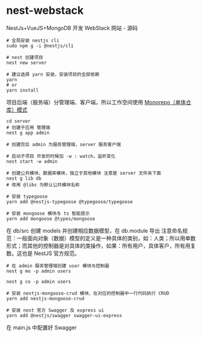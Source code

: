 # nest-webstack

NestJs+VueJS+MongoDB 开发 WebStack 网站 - 源码

```shell
# 全局安装 nestjs cli
sudo npm g -i @nestjs/cli

# nest 创建项目
nest new server

# 建议选择 yarn 安装，安装项目的全部依赖
yarn
# or
yarn install
```

项目后端（服务端）分管理端、客户端，所以工作空间使用 [Monorepo（单体仓库）模式](https://docs.nestjs.cn/7/cli?id=monorepo%e6%a8%a1%e5%bc%8f)

```shell
cd server
# 创建子应用 管理端
nest g app admin

# 创建完后 admin 为服务管理端，server 服务客户端

# 启动子项目 开发的时候加 -w : watch，监听变化
nest start -w admin

# 创建公共模块，数据库模块，独立于其他模块 注意是 server 文件夹下面
nest g lib db
# 改用 @libs 为默认公共模块名称

# 安装 typegoose
yarn add @nestjs-typegoose @typegoose/typegoose

# 安装 mongoose 模块与 ts 智能提示
yarn add mongoose @types/mongoose
```

在 db/src 创建 models 并创建相应数据模型，在 db.module 导出
注意命名规范：一般面向对象（数据）模型的定义是一种具体的类别，如：人类；所以用单数形式；而其他的控制器是对具体的类操作，如果：所有用户，具体客户，所有用复数。这也是 NestJS 官方规范。

```shell
# 在 admin 服务管理端创建 user 模块与控制器
nest g mo -p admin users

nest g co -p admin users
```

```shell
# 安装 nestjs-mongoose-crud 模块，在对应的控制器中一行代码执行 CRUD
yarn add nestjs-mongoose-crud

# 安装 nest 官方 Swagger 及 express ui
yarn add @nestjs/swagger swagger-ui-express
```

在 main.js 中配置好 Swagger

